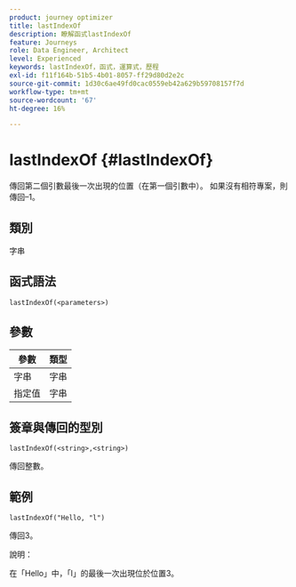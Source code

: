 ```yaml
---
product: journey optimizer
title: lastIndexOf
description: 瞭解函式lastIndexOf
feature: Journeys
role: Data Engineer, Architect
level: Experienced
keywords: lastIndexOf，函式，運算式，歷程
exl-id: f11f164b-51b5-4b01-8057-ff29d80d2e2c
source-git-commit: 1d30c6ae49fd0cac0559eb42a629b59708157f7d
workflow-type: tm+mt
source-wordcount: '67'
ht-degree: 16%

---
```


# lastIndexOf {#lastIndexOf}

傳回第二個引數最後一次出現的位置（在第一個引數中）。 如果沒有相符專案，則傳回–1。

## 類別

字串

## 函式語法

`lastIndexOf(<parameters>)`

## 參數

| 參數 | 類型 |
|-----------|------------------|
| 字串 | 字串 |
| 指定值 | 字串 |

## 簽章與傳回的型別

`lastIndexOf(<string>,<string>)`

傳回整數。

## 範例

`lastIndexOf("Hello, "l")`

傳回3。

說明：

在「Hello」中，「l」的最後一次出現位於位置3。

